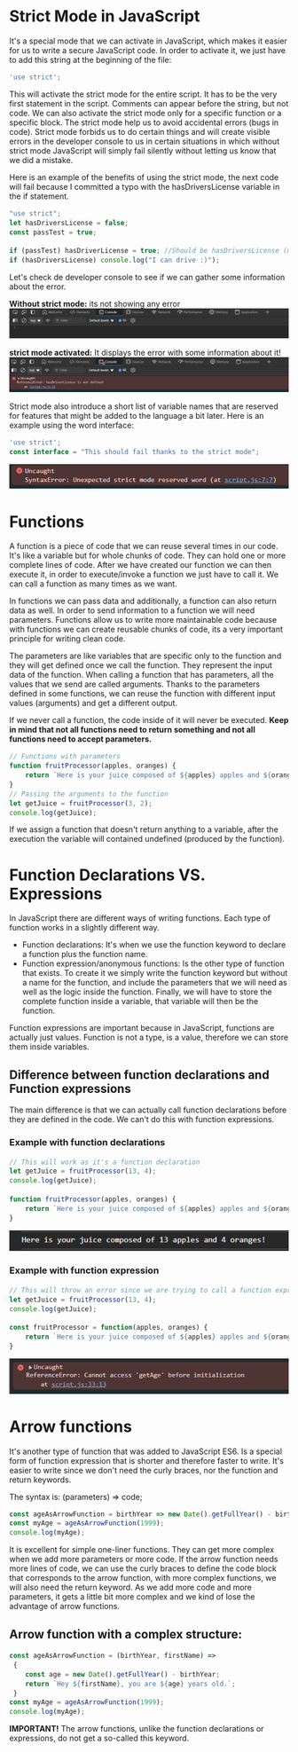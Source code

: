 # Strict Mode in JavaScript
It's a special mode that we can activate in JavaScript, which makes it easier for us to write a secure JavaScript code. In order to activate it, we just have to add this string at the beginning of the file:
```js
'use strict';
```
This will activate the strict mode for the entire script. It has to be the very first statement in the script. Comments can appear before the string, but not code. We can also activate the strict mode only for a specific function or a specific block. The strict mode help us to avoid accidental errors (bugs in code). Strict mode forbids us to do certain things and will create visible errors in the developer console to us in certain situations in which without strict mode JavaScript will simply fail silently without letting us know that we did a mistake.

Here is an example of the benefits of using the strict mode, the next code will fail because I committed a typo with the hasDriversLicense variable in the if statement.

```js
"use strict";
let hasDriversLicense = false;
const passTest = true;

if (passTest) hasDriverLicense = true; //Should be hasDriversLicense (missing an s)
if (hasDriversLicense) console.log("I can drive :)");
```
Let's check de developer console to see if we can gather some information about the error.

__Without strict mode:__
its not showing any error
![console without strict mode activated](/Fundamentals-Part-2/images-for-course-notes/image.png)

__strict mode activated:__
It displays the error with some information about it!
![console with strict mode activated](/Fundamentals-Part-2/images-for-course-notes/image-1.png)

Strict mode also introduce a short list of variable names that are reserved for features that might be added to the language a bit later. Here is an example using the word interface:

```js
'use strict';
const interface = "This should fail thanks to the strict mode";
```
![trying to use a future reserved word](/Fundamentals-Part-2/images-for-course-notes/image-2.png)

# Functions
A function is a piece of code that we can reuse several times in our code. It's like a variable but for whole chunks of code.
They can hold one or more complete lines of code. After we have created our function we can then execute it, in order to execute/invoke a function we just have to call it. We can call a function as many times as we want.

In functions we can pass data and additionally, a function can also return data as well. In order to send information to a function we will need parameters. Functions allow us to write more maintainable code because with functions we can create reusable chunks of code, its a very important principle for writing clean code. 

The parameters are like variables that are specific only to the function and they will get defined once we call the function. They represent the input data of the function. When calling a function that has parameters, all the values that we send are called arguments. Thanks to the parameters defined in some functions, we can reuse the function with different input values (arguments) and get a different output. 

If we never call a function, the code inside of it will never be executed. __Keep in mind that not all functions need to return something and not all functions need to accept parameters.__
```js
// Functions with parameters
function fruitProcessor(apples, oranges) {
    return `Here is your juice composed of ${apples} apples and ${oranges} oranges!`
}
// Passing the arguments to the function
let getJuice = fruitProcessor(3, 2);
console.log(getJuice);
```
If we assign a function that doesn't return anything to a variable, after the execution the variable will contained undefined (produced by the function).

# Function Declarations VS. Expressions
In JavaScript there are different ways of writing functions. Each type of function works in a slightly different way.

- Function declarations: It's when we use the function keyword to declare a function plus the function name.
- Function expression/anonymous functions: Is the other type of function that exists. To create it we simply write the function keyword but without a name for the function, and include the parameters that we will need as well as the logic inside the function. Finally, we will have to store the complete function inside a variable, that variable will then be the function.

Function expressions are important because in JavaScript, functions are actually just values. Function is not a type, is a value, therefore we can store them inside variables.

## Difference between function declarations and Function expressions
The main difference is that we can actually call function declarations before they are defined in the code. We can't do this with function expressions.

### Example with function declarations
```js
// This will work as it's a function declaration
let getJuice = fruitProcessor(13, 4);
console.log(getJuice);

function fruitProcessor(apples, oranges) {
    return `Here is your juice composed of ${apples} apples and ${oranges} oranges!`
}
```
![calling a function declaration before it's definition](/Fundamentals-Part-2/images-for-course-notes/function-declaration-example.png)

### Example with function expression
```js
// This will throw an error since we are trying to call a function expression before it's defined
let getJuice = fruitProcessor(13, 4);
console.log(getJuice);

const fruitProcessor = function(apples, oranges) {
    return `Here is your juice composed of ${apples} apples and ${oranges} oranges!`
}
```
![calling a function expression before it's definition](/Fundamentals-Part-2/images-for-course-notes/function-expression-example.png)

# Arrow functions
It's another type of function that was added to JavaScript ES6. Is a special form of function expression that is shorter and therefore faster to write. It's easier to write since we don't need the curly braces, nor the function and return keywords.

The syntax is: 
(parameters) => code;
```js
const ageAsArrowFunction = birthYear => new Date().getFullYear() - birthYear;
const myAge = ageAsArrowFunction(1999);
console.log(myAge);
```
It is excellent for simple one-liner functions. They can get more complex when we add more parameters or more code. If the arrow function needs more lines of code, we can use the curly braces to define the code block that corresponds to the arrow function, with more complex functions, we will also need the return keyword. As we add more code and more parameters, it gets a little bit more complex and we kind of lose the advantage of arrow functions.

## Arrow function with a complex structure:
```js
const ageAsArrowFunction = (birthYear, firstName) =>
 {
    const age = new Date().getFullYear() - birthYear;
    return `Hey ${firstName}, you are ${age} years old.`;
 }
const myAge = ageAsArrowFunction(1999);
console.log(myAge);
```
__IMPORTANT!__ The arrow functions, unlike the function declarations or expressions, do not get a so-called this keyword.
